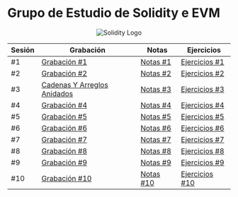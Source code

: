 # Grupo de Estudio de Solidity e EVM

<div align="center">
  <img alt="Solidity Logo" src="https://img.icons8.com/?size=100&id=HOqGCOyHDbd4&format=png&color=000000">
</div>

| Sesión | Grabación          | Notas          | Ejercicios          |
| ------ | ------------------ | -------------- | ------------------- |
| #1     | [Grabación #1](#)  | [Notas #1](#)  | [Ejercicios #1](#)  |
| #2     | [Grabación #2](#)  | [Notas #2](#)  | [Ejercicios #2](#)  |
| #3     | [Cadenas Y Arreglos Anidados](https://tinyurl.com/3p49m9jc)  | [Notas #3](../solidity_evm_study_group_01/Material/Sesion3_Strings_Y_ArreglosAnidados/Notas/)  | [Ejercicios #3](../solidity_evm_study_group_01/Material/Sesion3_Strings_Y_ArreglosAnidados/Retos/)  |
| #4     | [Grabación #4](#)  | [Notas #4](#)  | [Ejercicios #4](#)  |
| #5     | [Grabación #5](#)  | [Notas #5](#)  | [Ejercicios #5](#)  |
| #6     | [Grabación #6](#)  | [Notas #6](#)  | [Ejercicios #6](#)  |
| #7     | [Grabación #7](#)  | [Notas #7](#)  | [Ejercicios #7](#)  |
| #8     | [Grabación #8](#)  | [Notas #8](#)  | [Ejercicios #8](#)  |
| #9     | [Grabación #9](#)  | [Notas #9](#)  | [Ejercicios #9](#)  |
| #10    | [Grabación #10](#) | [Notas #10](#) | [Ejercicios #10](#) |
